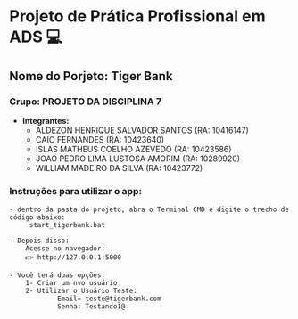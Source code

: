 # Projeto de Prática Profissional em ADS 💻

## Nome do Porjeto: Tiger Bank

### Grupo: PROJETO DA DISCIPLINA 7
* **Integrantes:**
    * ALDEZON HENRIQUE SALVADOR SANTOS (RA: 10416147)
    * CAIO FERNANDES (RA: 10423640)
    * ISLAS MATHEUS COELHO AZEVEDO (RA: 10423586)
    * JOAO PEDRO LIMA LUSTOSA AMORIM (RA: 10289920)
    * WILLIAM MADEIRO DA SILVA (RA: 10423772)


### Instruções para utilizar o app:

    - dentro da pasta do projeto, abra o Terminal CMD e digite o trecho de código abaixo:
         start_tigerbank.bat

    - Depois disso:
        Acesse no navegador:
        👉 http://127.0.0.1:5000

    - Você terá duas opções:
        1- Criar um nvo usuário
        2- Utilizar o Usuário Teste:
                Email= teste@tigerbank.com
                Senha: Testando1@

